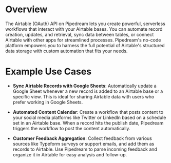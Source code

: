 # Overview

The Airtable (OAuth) API on Pipedream lets you create powerful, serverless workflows that interact with your Airtable bases. You can automate record creation, updates, and retrieval, sync data between tables, or connect Airtable with other apps for streamlined processes. Pipedream's no-code platform empowers you to harness the full potential of Airtable's structured data storage with custom automation that fits your needs.

# Example Use Cases

- **Sync Airtable Records with Google Sheets**: Automatically update a Google Sheet whenever a new record is added to an Airtable base or a specific view. This is ideal for sharing Airtable data with users who prefer working in Google Sheets.

- **Automated Content Calendar**: Create a workflow that posts content to your social media platforms like Twitter or LinkedIn based on a schedule set in an Airtable base. When a record hits the publish date, Pipedream triggers the workflow to post the content automatically.

- **Customer Feedback Aggregation**: Collect feedback from various sources like Typeform surveys or support emails, and add them as records to Airtable. Use Pipedream to parse incoming feedback and organize it in Airtable for easy analysis and follow-up.
